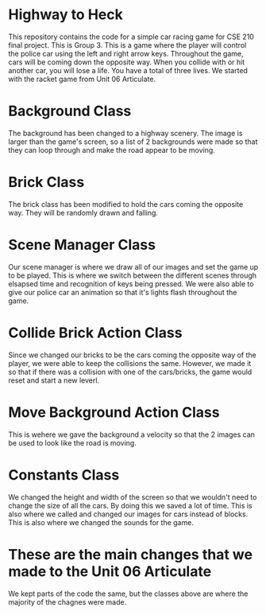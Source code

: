 # Highway to Heck
This repository contains the code for a simple car racing game for CSE 210 final project. This is Group 3.
This is a game where the player will control the police car using the left and right arrow keys.
Throughout the game, cars will be coming down the opposite way. When you collide with or hit another car,
you will lose a life. You have a total of three lives.
We started with the racket game from Unit 06 Articulate.

# Background Class
The background has been changed to a highway scenery. The image is larger than the game's screen, so
a list of 2 backgrounds were made so that they can loop through and make the road appear to be moving.

# Brick Class
The brick class has been modified to hold the cars coming the opposite way. They will be randomly drawn and falling.

# Scene Manager Class
Our scene manager is where we draw all of our images and set the game up to be played. This is where we switch between
the different scenes through elsapsed time and recognition of keys being pressed. We were also able to give our police
car an animation so that it's lights flash throughout the game.

# Collide Brick Action Class
Since we changed our bricks to be the cars coming the opposite way of the player, we were able to keep the collisions the same.
However, we made it so that if there was a collision with one of the cars/bricks, the game would reset and start a new leverl.

# Move Background Action Class
This is wehere we gave the background a velocity so that the 2 images can be used to look like the road is moving.

# Constants Class
We changed the height and width of the screen so that we wouldn't need to change the size of all the cars. By doing this we saved
a lot of time. This is also where we called and changed our images for cars instead of blocks. This is also where we changed the 
sounds for the game.

# These are the main changes that we made to the Unit 06 Articulate
We kept parts of the code the same, but the classes above are where the majority of the chagnes were made.
